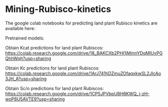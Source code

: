 # Mining-Rubisco-kinetics


The google colab notebooks for predicting land plant Rubisco kinetics are available here:

Pretrained models:

Obtain Kcat predictions for land plant Rubiscos: https://colab.research.google.com/drive/18_BAKCXb2PHI1jMmnYDqMlUvPGQhhWqh?usp=sharing

Obtain Kc predictions for land plant Rubiscos: https://colab.research.google.com/drive/1ArJ741hDZmuZOfaqxkwSL2JIcAo3JH_A?usp=sharing 

Obtain Sc/o predictions for land plant Rubiscos: https://colab.research.google.com/drive/1CP5JPVbpU8H6KWQ_j-zH-woP8U5AVTE9?usp=sharing 
